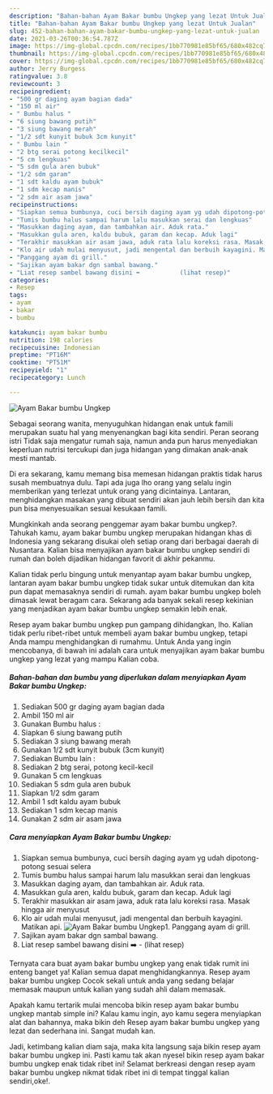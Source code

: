 ```yaml
---
description: "Bahan-bahan Ayam Bakar bumbu Ungkep yang lezat Untuk Jualan"
title: "Bahan-bahan Ayam Bakar bumbu Ungkep yang lezat Untuk Jualan"
slug: 452-bahan-bahan-ayam-bakar-bumbu-ungkep-yang-lezat-untuk-jualan
date: 2021-03-26T00:36:54.787Z
image: https://img-global.cpcdn.com/recipes/1bb770981e85bf65/680x482cq70/ayam-bakar-bumbu-ungkep-foto-resep-utama.jpg
thumbnail: https://img-global.cpcdn.com/recipes/1bb770981e85bf65/680x482cq70/ayam-bakar-bumbu-ungkep-foto-resep-utama.jpg
cover: https://img-global.cpcdn.com/recipes/1bb770981e85bf65/680x482cq70/ayam-bakar-bumbu-ungkep-foto-resep-utama.jpg
author: Jerry Burgess
ratingvalue: 3.8
reviewcount: 3
recipeingredient:
- "500 gr daging ayam bagian dada"
- "150 ml air"
- " Bumbu halus "
- "6 siung bawang putih"
- "3 siung bawang merah"
- "1/2 sdt kunyit bubuk 3cm kunyit"
- " Bumbu lain "
- "2 btg serai potong kecilkecil"
- "5 cm lengkuas"
- "5 sdm gula aren bubuk"
- "1/2 sdm garam"
- "1 sdt kaldu ayam bubuk"
- "1 sdm kecap manis"
- "2 sdm air asam jawa"
recipeinstructions:
- "Siapkan semua bumbunya, cuci bersih daging ayam yg udah dipotong-potong sesuai selera"
- "Tumis bumbu halus sampai harum lalu masukkan serai dan lengkuas"
- "Masukkan daging ayam, dan tambahkan air. Aduk rata."
- "Masukkan gula aren, kaldu bubuk, garam dan kecap. Aduk lagi"
- "Terakhir masukkan air asam jawa, aduk rata lalu koreksi rasa. Masak hingga air menyusut"
- "Klo air udah mulai menyusut, jadi mengental dan berbuih kayagini. Matikan api."
- "Panggang ayam di grill."
- "Sajikan ayam bakar dgn sambal bawang."
- "Liat resep sambel bawang disini ➡️           (lihat resep)"
categories:
- Resep
tags:
- ayam
- bakar
- bumbu

katakunci: ayam bakar bumbu 
nutrition: 198 calories
recipecuisine: Indonesian
preptime: "PT16M"
cooktime: "PT51M"
recipeyield: "1"
recipecategory: Lunch

---
```



![Ayam Bakar bumbu Ungkep](https://img-global.cpcdn.com/recipes/1bb770981e85bf65/680x482cq70/ayam-bakar-bumbu-ungkep-foto-resep-utama.jpg)

Sebagai seorang wanita, menyuguhkan hidangan enak untuk famili merupakan suatu hal yang menyenangkan bagi kita sendiri. Peran seorang istri Tidak saja mengatur rumah saja, namun anda pun harus menyediakan keperluan nutrisi tercukupi dan juga hidangan yang dimakan anak-anak mesti mantab.

Di era  sekarang, kamu memang bisa memesan hidangan praktis tidak harus susah membuatnya dulu. Tapi ada juga lho orang yang selalu ingin memberikan yang terlezat untuk orang yang dicintainya. Lantaran, menghidangkan masakan yang dibuat sendiri akan jauh lebih bersih dan kita pun bisa menyesuaikan sesuai kesukaan famili. 



Mungkinkah anda seorang penggemar ayam bakar bumbu ungkep?. Tahukah kamu, ayam bakar bumbu ungkep merupakan hidangan khas di Indonesia yang sekarang disukai oleh setiap orang dari berbagai daerah di Nusantara. Kalian bisa menyajikan ayam bakar bumbu ungkep sendiri di rumah dan boleh dijadikan hidangan favorit di akhir pekanmu.

Kalian tidak perlu bingung untuk menyantap ayam bakar bumbu ungkep, lantaran ayam bakar bumbu ungkep tidak sukar untuk ditemukan dan kita pun dapat memasaknya sendiri di rumah. ayam bakar bumbu ungkep boleh dimasak lewat beragam cara. Sekarang ada banyak sekali resep kekinian yang menjadikan ayam bakar bumbu ungkep semakin lebih enak.

Resep ayam bakar bumbu ungkep pun gampang dihidangkan, lho. Kalian tidak perlu ribet-ribet untuk membeli ayam bakar bumbu ungkep, tetapi Anda mampu menghidangkan di rumahmu. Untuk Anda yang ingin mencobanya, di bawah ini adalah cara untuk menyajikan ayam bakar bumbu ungkep yang lezat yang mampu Kalian coba.

<!--inarticleads1-->

##### Bahan-bahan dan bumbu yang diperlukan dalam menyiapkan Ayam Bakar bumbu Ungkep:

1. Sediakan 500 gr daging ayam bagian dada
1. Ambil 150 ml air
1. Gunakan  Bumbu halus :
1. Siapkan 6 siung bawang putih
1. Sediakan 3 siung bawang merah
1. Gunakan 1/2 sdt kunyit bubuk (3cm kunyit)
1. Sediakan  Bumbu lain :
1. Sediakan 2 btg serai, potong kecil-kecil
1. Gunakan 5 cm lengkuas
1. Sediakan 5 sdm gula aren bubuk
1. Siapkan 1/2 sdm garam
1. Ambil 1 sdt kaldu ayam bubuk
1. Sediakan 1 sdm kecap manis
1. Gunakan 2 sdm air asam jawa




<!--inarticleads2-->

##### Cara menyiapkan Ayam Bakar bumbu Ungkep:

1. Siapkan semua bumbunya, cuci bersih daging ayam yg udah dipotong-potong sesuai selera
1. Tumis bumbu halus sampai harum lalu masukkan serai dan lengkuas
1. Masukkan daging ayam, dan tambahkan air. Aduk rata.
1. Masukkan gula aren, kaldu bubuk, garam dan kecap. Aduk lagi
1. Terakhir masukkan air asam jawa, aduk rata lalu koreksi rasa. Masak hingga air menyusut
1. Klo air udah mulai menyusut, jadi mengental dan berbuih kayagini. Matikan api.
<img src="//assets-global.cpcdn.com/assets/icons/button_play-2c75c40dde080a61004c1f40b05d8f140eaff45d7e9e6481dc71c63d2e7c4909.png" alt="Ayam Bakar bumbu Ungkep">1. Panggang ayam di grill.
1. Sajikan ayam bakar dgn sambal bawang.
1. Liat resep sambel bawang disini ➡️ -           (lihat resep)




Ternyata cara buat ayam bakar bumbu ungkep yang enak tidak rumit ini enteng banget ya! Kalian semua dapat menghidangkannya. Resep ayam bakar bumbu ungkep Cocok sekali untuk anda yang sedang belajar memasak maupun untuk kalian yang sudah ahli dalam memasak.

Apakah kamu tertarik mulai mencoba bikin resep ayam bakar bumbu ungkep mantab simple ini? Kalau kamu ingin, ayo kamu segera menyiapkan alat dan bahannya, maka bikin deh Resep ayam bakar bumbu ungkep yang lezat dan sederhana ini. Sangat mudah kan. 

Jadi, ketimbang kalian diam saja, maka kita langsung saja bikin resep ayam bakar bumbu ungkep ini. Pasti kamu tak akan nyesel bikin resep ayam bakar bumbu ungkep enak tidak ribet ini! Selamat berkreasi dengan resep ayam bakar bumbu ungkep nikmat tidak ribet ini di tempat tinggal kalian sendiri,oke!.

